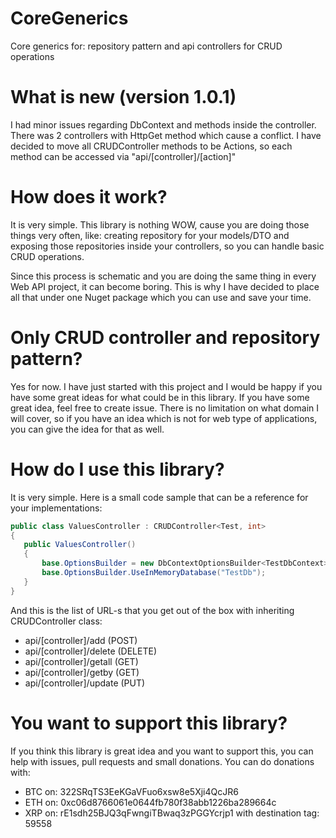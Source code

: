# CoreGenerics
Core generics for: repository pattern and api controllers for CRUD operations

# What is new (version 1.0.1)
I had minor issues regarding DbContext and methods inside the controller. There was 2 controllers with HttpGet method which cause a
conflict. I have decided to move all CRUDController methods to be Actions, so each method can be accessed via "api/[controller]/[action]"

# How does it work?
It is very simple. This library is nothing WOW, cause you are doing those things very often, like: creating repository for your models/DTO
and exposing those repositories inside your controllers, so you can handle basic CRUD operations.

Since this process is schematic and you are doing the same thing in every Web API project, it can become boring. This is why I have
decided to place all that under one Nuget package which you can use and save your time.

# Only CRUD controller and repository pattern?
Yes for now. I have just started with this project and I would be happy if you have some great ideas for what could be in this library.
If you have some great idea, feel free to create issue.
There is no limitation on what domain I will cover, so if you have an idea which is not for web type of applications, you can give the idea
for that as well.

# How do I use this library?
It is very simple. Here is a small code sample that can be a reference for your implementations:

```cs
public class ValuesController : CRUDController<Test, int>
{
   public ValuesController()
   {
       base.OptionsBuilder = new DbContextOptionsBuilder<TestDbContext>();
       base.OptionsBuilder.UseInMemoryDatabase("TestDb");
   }
}
```
And this is the list of URL-s that you get out of the box with inheriting CRUDController class:
  - api/[controller]/add (POST)
  - api/[controller]/delete (DELETE)
  - api/[controller]/getall (GET)
  - api/[controller]/getby (GET)
  - api/[controller]/update (PUT)

# You want to support this library?
If you think this library is great idea and you want to support this, you can help with issues, pull requests and small donations.
You can do donations with:
  - BTC on: 322SRqTS3EeKGaVFuo6xsw8e5Xji4QcJR6
  - ETH on: 0xc06d8766061e0644fb780f38abb1226ba289664c
  - XRP on: rE1sdh25BJQ3qFwngiTBwaq3zPGGYcrjp1 with destination tag: 59558
